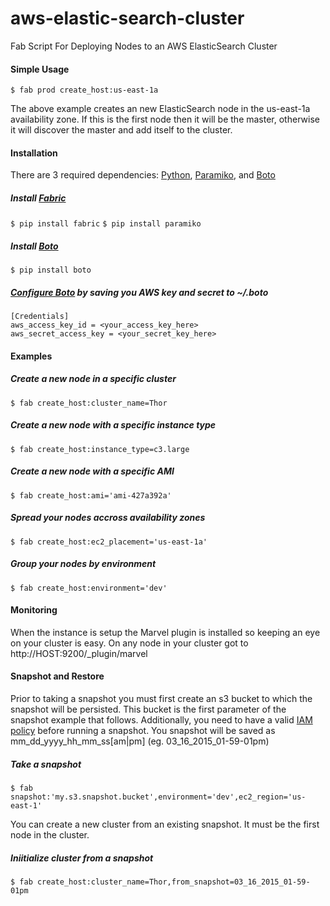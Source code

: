 # aws-elastic-search-cluster
Fab Script For Deploying Nodes to an AWS ElasticSearch Cluster

#### Simple Usage
```$ fab prod create_host:us-east-1a```

The above example creates an new ElasticSearch node in the us-east-1a availability zone. If this is the first node then it will be the master, otherwise it will discover the master and add itself to the cluster.

#### Installation
There are 3 required dependencies: [Python](https://www.python.org/downloads/), [Paramiko](http://paramiko-www.readthedocs.org/en/latest/installing.html), and [Boto](https://github.com/boto/boto#installation)
##### Install [Fabric](http://www.fabfile.org/installing.html)
```$ pip install fabric```
```$ pip install paramiko```

##### Install [Boto](https://github.com/boto/boto#installation)
```$ pip install boto```

##### [Configure Boto](http://docs.pythonboto.org/en/latest/boto_config_tut.html) by saving you AWS key and secret to ~/.boto
```
[Credentials]
aws_access_key_id = <your_access_key_here>
aws_secret_access_key = <your_secret_key_here>
```

#### Examples
##### Create a new node in a specific cluster
```$ fab create_host:cluster_name=Thor```
##### Create a new node with a specific instance type
```$ fab create_host:instance_type=c3.large```
##### Create a new node with a specific AMI
```$ fab create_host:ami='ami-427a392a'```
##### Spread your nodes accross availability zones
```$ fab create_host:ec2_placement='us-east-1a'```
##### Group your nodes by environment
```$ fab create_host:environment='dev'```

#### Monitoring
When the instance is setup the Marvel plugin is installed so keeping an eye on your cluster is easy. On any node in your cluster got to http://HOST:9200/_plugin/marvel

#### Snapshot and Restore
Prior to taking a snapshot you must first create an s3 bucket to which the snapshot will be persisted. This bucket is the first parameter of the snapshot example that follows. Additionally, you need to have a valid [IAM policy](https://github.com/elastic/elasticsearch-cloud-aws#recommended-s3-permissions) before running a snapshot. You snapshot will be saved as mm_dd_yyyy_hh_mm_ss\[am|pm\] (eg. 03_16_2015_01-59-01pm)
##### Take a snapshot 
```$ fab snapshot:'my.s3.snapshot.bucket',environment='dev',ec2_region='us-east-1'```

You can create a new cluster from an existing snapshot. It must be the first node in the cluster.
##### Iniitialize cluster from a snapshot
```$ fab create_host:cluster_name=Thor,from_snapshot=03_16_2015_01-59-01pm```

